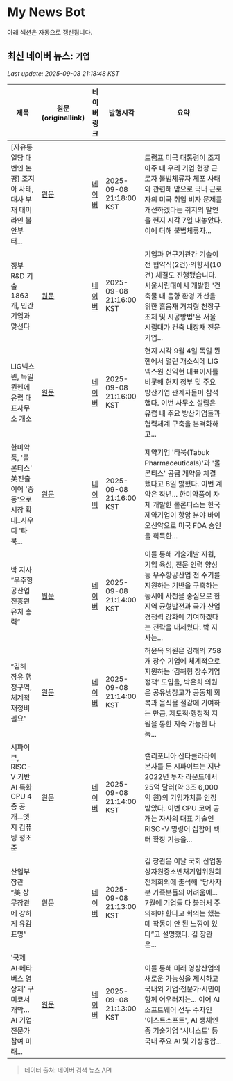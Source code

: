 # My News Bot

아래 섹션은 자동으로 갱신됩니다.

<!-- NEWS:START -->
## 최신 네이버 뉴스: `기업`
_Last update: 2025-09-08 21:18:48 KST_

| 제목 | 원문(originallink) | 네이버 링크 | 발행시각 | 요약 |
|---|---|---|---|---|
| [자유통일당 대변인 논평] 조지아 사태, 대사 부재 대미 라인 불안부터... | [원문](https://www.christiantoday.co.kr/news/370544) | [네이버](https://www.christiantoday.co.kr/news/370544) | 2025-09-08 21:18:00 KST | 트럼프 미국 대통령이 조지아주 내 우리 기업 현장 근로자 불법체류자 체포 사태와 관련해 앞으로 국내 근로자의 미국 취업 비자 문제를 개선하겠다는 취지의 발언을 현지 시각 7일 내놓았다. 이에 더해 불법체류자... |
| 정부 R&D 기술 1863개, 민간기업과 맞선다 | [원문](http://www.paxetv.com/news/articleView.html?idxno=245263) | [네이버](http://www.paxetv.com/news/articleView.html?idxno=245263) | 2025-09-08 21:16:00 KST | 기업과 연구기관간 기술이전 협약식(2건)·의향서(10건) 체결도 진행됐습니다. 서울시립대에서 개발한 '건축물 내 음향 환경 개선을 위한 흡음재 거치형 천장구조체 및 시공방법'은 서울시립대가 건축 내장재 전문 기업... |
| LIG넥스원, 독일 뮌헨에 유럽 대표사무소 개소 | [원문](https://www.dailysportshankook.co.kr/news/articleView.html?idxno=413885) | [네이버](https://www.dailysportshankook.co.kr/news/articleView.html?idxno=413885) | 2025-09-08 21:16:00 KST | 현지 시각 9월 4일 독일 뮌헨에서 열린 개소식에 LIG넥스원 신익현 대표이사를 비롯해 현지 정부 및 주요 방산기업 관계자들이 참석했다. 이번 사무소 설립은 유럽 내 주요 방산기업들과 협력체계 구축을 본격화하고... |
| 한미약품, '롤론티스' 美진출 이어 '중동'으로 시장 확대..사우디 '타북... | [원문](http://www.paxetv.com/news/articleView.html?idxno=245268) | [네이버](http://www.paxetv.com/news/articleView.html?idxno=245268) | 2025-09-08 21:16:00 KST | 제약기업 '타북(Tabuk Pharmaceuticals)'과 '롤론티스' 공급 계약을 체결했다고 8일 밝혔다. 이번 계약은 작년... 한미약품이 자체 개발한 롤론티스는 한국 제약기업이 항암 분야 바이오신약으로 미국 FDA 승인을 획득한... |
| 박 지사 “우주항공산업진흥원 유치 총력” | [원문](http://www.knnews.co.kr/news/articleView.php?idxno=1469844) | [네이버](http://www.knnews.co.kr/news/articleView.php?idxno=1469844) | 2025-09-08 21:14:00 KST | 이를 통해 기술개발 지원, 기업 육성, 전문 인력 양성 등 우주항공산업 전 주기를 지원하는 기반을 구축하는 동시에 사천을 중심으로 한 지역 균형발전과 국가 산업 경쟁력 강화에 기여하겠다는 전략을 내세웠다. 박 지사는... |
| “김해 장유 행정구역, 체계적 재정비 필요” | [원문](http://www.knnews.co.kr/news/articleView.php?idxno=1469845) | [네이버](http://www.knnews.co.kr/news/articleView.php?idxno=1469845) | 2025-09-08 21:14:00 KST | 허윤옥 의원은 김해의 758개 장수 기업에 체계적으로 지원하는 ‘김해형 장수기업 정책’ 도입을, 박은희 의원은 공유냉장고가 공동체 회복과 음식물 절감에 기여하는 만큼, 제도적·행정적 지원을 통한 지속 가능한 나눔... |
| 시파이브, RISC-V 기반 AI 특화 CPU 4종 공개…엣지 컴퓨팅 정조준 | [원문](https://www.tokenpost.kr/news/tech/283747) | [네이버](https://www.tokenpost.kr/news/tech/283747) | 2025-09-08 21:14:00 KST | 캘리포니아 산타클라라에 본사를 둔 시파이브는 지난 2022년 투자 라운드에서 25억 달러(약 3조 6,000억 원)의 기업가치를 인정받았다. 이번 CPU 코어 공개는 자사의 대표 기술인 RISC-V 명령어 집합에 벡터 확장 기능을... |
| 산업부 장관 “美 상무장관에 강하게 유감 표명” | [원문](https://www.sedaily.com/NewsView/2GXTNFM2T2) | [네이버](https://n.news.naver.com/mnews/article/011/0004530664?sid=100) | 2025-09-08 21:13:00 KST | 김 장관은 이날 국회 산업통상자원중소벤처기업위원회 전체회의에 출석해 “당사자분 가족분들의 어려움에... 7월에 기업들 다 불러서 주의해야 한다고 회의는 했는데 작동이 안 된 느낌이 있다”고 설명했다. 김 장관은... |
| '국제 AI·메타버스 영상제' 구미코서 개막…AI 기업·전문가 참여 미래... | [원문](https://view.asiae.co.kr/article/2025090821115915877) | [네이버](https://n.news.naver.com/mnews/article/277/0005648811?sid=102) | 2025-09-08 21:13:00 KST | 이를 통해 미래 영상산업의 새로운 가능성을 제시하고 국내외 기업·전문가·시민이 함께 어우러지는... 이어 AI 소프트웨어 선두 주자인 '이스트소프트', AI 생체인증 기술기업 '시니스트' 등 국내 주요 AI 및 가상융합... |

> 데이터 출처: 네이버 검색 뉴스 API
<!-- NEWS:END -->
